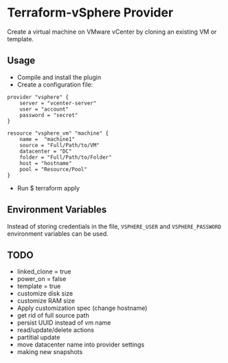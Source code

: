 # Terraform-vSphere Provider

Create a virtual machine on VMware vCenter by cloning an existing VM or template.

## Usage

- Compile and install the plugin
- Create a configuration file:
```
provider "vsphere" {
    server = "vcenter-server"
    user = "account"
    password = "secret"
}

resource "vsphere_vm" "machine" {
    name =  "machine1"
    source = "Full/Path/to/VM"
    datacenter = "DC"
    folder = "Full/Path/to/Folder"
    host = "hostname"
    pool = "Resource/Pool"
}
```
- Run
    $ terraform apply

## Environment Variables

Instead of storing credentials in the file, `VSPHERE_USER` and `VSPHERE_PASSWORD` environment variables can be used.

## TODO

- linked_clone = true
- power_on = false
- template = true
- customize disk size
- customize RAM size
- Apply customization spec (change hostname)
- get rid of full source path
- persist UUID instead of vm name
- read/update/delete actions
- partitial update
- move datacenter name into provider settings
- making new snapshots
